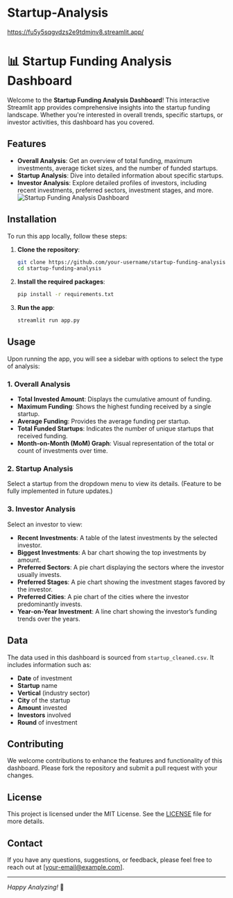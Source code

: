 # Startup-Analysis
https://fu5y5sqgvdzs2e9tdmjnv8.streamlit.app/

# 📊 Startup Funding Analysis Dashboard

Welcome to the **Startup Funding Analysis Dashboard**! This interactive Streamlit app provides comprehensive insights into the startup funding landscape. Whether you're interested in overall trends, specific startups, or investor activities, this dashboard has you covered.

## Features

- **Overall Analysis**: Get an overview of total funding, maximum investments, average ticket sizes, and the number of funded startups.
- **Startup Analysis**: Dive into detailed information about specific startups.
- **Investor Analysis**: Explore detailed profiles of investors, including recent investments, preferred sectors, investment stages, and more.
![Startup Funding Analysis Dashboard]("practice_streamlit/Dashboard.png")

## Installation

To run this app locally, follow these steps:

1. **Clone the repository**:
    ```bash
    git clone https://github.com/your-username/startup-funding-analysis.git
    cd startup-funding-analysis
    ```

2. **Install the required packages**:
    ```bash
    pip install -r requirements.txt
    ```

3. **Run the app**:
    ```bash
    streamlit run app.py
    ```

## Usage

Upon running the app, you will see a sidebar with options to select the type of analysis:

### 1. Overall Analysis

- **Total Invested Amount**: Displays the cumulative amount of funding.
- **Maximum Funding**: Shows the highest funding received by a single startup.
- **Average Funding**: Provides the average funding per startup.
- **Total Funded Startups**: Indicates the number of unique startups that received funding.
- **Month-on-Month (MoM) Graph**: Visual representation of the total or count of investments over time.

### 2. Startup Analysis

Select a startup from the dropdown menu to view its details. (Feature to be fully implemented in future updates.)

### 3. Investor Analysis

Select an investor to view:

- **Recent Investments**: A table of the latest investments by the selected investor.
- **Biggest Investments**: A bar chart showing the top investments by amount.
- **Preferred Sectors**: A pie chart displaying the sectors where the investor usually invests.
- **Preferred Stages**: A pie chart showing the investment stages favored by the investor.
- **Preferred Cities**: A pie chart of the cities where the investor predominantly invests.
- **Year-on-Year Investment**: A line chart showing the investor’s funding trends over the years.

## Data

The data used in this dashboard is sourced from `startup_cleaned.csv`. It includes information such as:

- **Date** of investment
- **Startup** name
- **Vertical** (industry sector)
- **City** of the startup
- **Amount** invested
- **Investors** involved
- **Round** of investment

## Contributing

We welcome contributions to enhance the features and functionality of this dashboard. Please fork the repository and submit a pull request with your changes.

## License

This project is licensed under the MIT License. See the [LICENSE](LICENSE) file for more details.

## Contact

If you have any questions, suggestions, or feedback, please feel free to reach out at [your-email@example.com].

---

*Happy Analyzing!* 🚀
